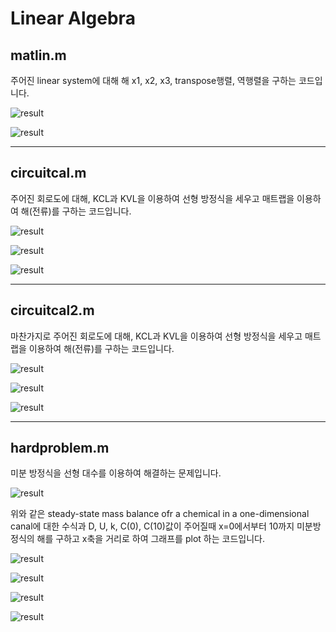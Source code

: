 # Linear Algebra

## matlin.m

주어진 linear system에 대해 해 x1, x2, x3, transpose행렬, 역행렬을 구하는 코드입니다.

![result](./image/8.3s.JPG)

![result](./image/8.3r.JPG)

***

## circuitcal.m 

주어진 회로도에 대해, KCL과 KVL을 이용하여 선형 방정식을 세우고 매트랩을 이용하여 해(전류)를 구하는 코드입니다.

![result](./image/handbykjg.png)

![result](./image/8.14s.JPG)

![result](./image/8.14r.JPG)

***

## circuitcal2.m

마찬가지로 주어진 회로도에 대해, KCL과 KVL을 이용하여 선형 방정식을 세우고 매트랩을 이용하여 해(전류)를 구하는 코드입니다.

![result](./image/handbykjg2.png)

![result](./image/8.15s.JPG)

![result](./image/8.15r.JPG)

***

## hardproblem.m

미분 방정식을 선형 대수를 이용하여 해결하는 문제입니다.

![result](./image/9.12eq.JPG)

위와 같은 steady-state mass balance ofr a chemical in a one-dimensional canal에 대한 수식과 D, U, k, C(0), C(10)값이
주어질때 x=0에서부터 10까지 미분방정식의 해를 구하고 x축을 거리로 하여 그래프를 plot 하는 코드입니다.

![result](./image/handbykjg.png)

![result](./image/9.12s.JPG)

![result](./image/9.12r.JPG)

![result](./image/9.12f.JPG)